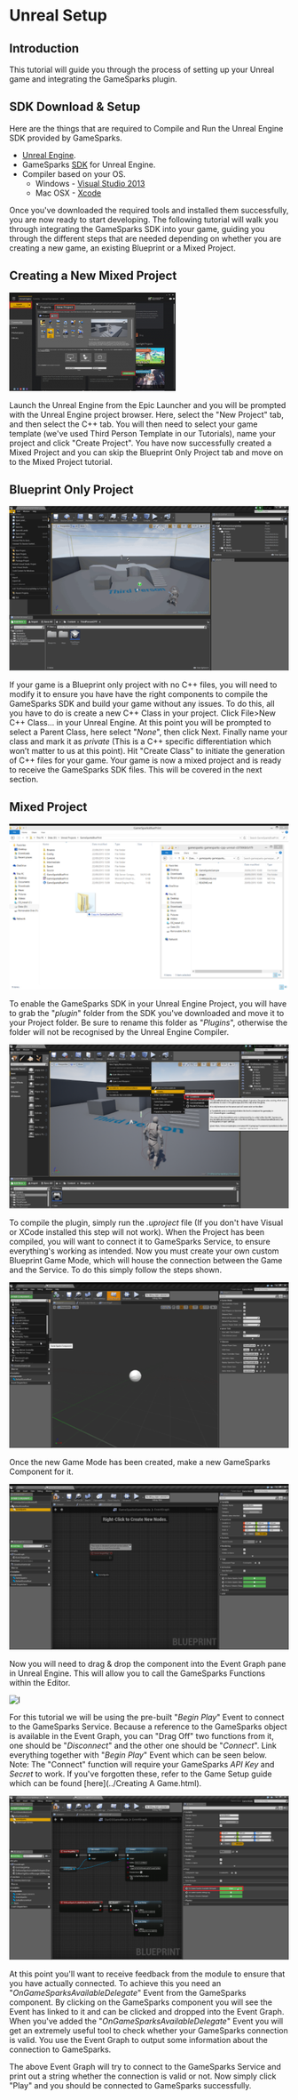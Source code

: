 # Unreal Setup

## Introduction

This tutorial will guide you through the process of setting up your Unreal game and integrating the GameSparks plugin.

## SDK Download & Setup

Here are the things that are required to Compile and Run the Unreal Engine SDK provided by GameSparks.

  * [Unreal Engine](https://www.unrealengine.com/dashboard).
  * GameSparks [SDK](https://bitbucket.org/gamesparks/gamesparks-cpp-unreal/downloads) for Unreal Engine.
  * Compiler based on your OS.
    * Windows - [Visual Studio 2013](https://www.visualstudio.com/en-us/downloads/download-visual-studio-vs.aspx)
    * Mac OSX - [Xcode](https://developer.apple.com/xcode/download/)

Once you've downloaded the required tools and installed them successfully, you are now ready to start developing. The following tutorial will walk you through integrating the GameSparks SDK into your game, guiding you through the different steps that are needed depending on whether you are creating a new game, an existing Blueprint or a Mixed Project.

## Creating a New Mixed Project

![l](img/UR/1.png)

Launch the Unreal Engine from the Epic Launcher and you will be prompted with the Unreal Engine project browser. Here, select the "New Project" tab, and then select the C++ tab. You will then need to select your game template (we've used Third Person Template in our Tutorials), name your project and click "Create Project". You have now successfully created a Mixed Project and you can skip the Blueprint Only Project tab and move on to the Mixed Project tutorial.


## Blueprint Only Project

![l](img/UR/2.gif)

If your game is a Blueprint only project with no C++ files, you will need to modify it to ensure you have have the right components to compile the GameSparks SDK and build your game without any issues. To do this, all you have to do is create a new C++ Class in your project. Click File>New C++ Class... in your Unreal Engine. At this point you will be prompted to select a Parent Class, here select "*None*", then click Next. Finally name your class and mark it as *private* (This is a C++ specific differentiation which won’t matter to us at this point). Hit "Create Class" to initiate the generation of C++ files for your game. Your game is now a mixed project and is ready to receive the GameSparks SDK files. This will be covered in the next section.

## Mixed Project

![l](img/UR/3.png)

To enable the GameSparks SDK in your Unreal Engine Project, you will have to grab the "*plugin*" folder from the SDK you've downloaded and move it to your Project folder. Be sure to rename this folder as "*Plugins*", otherwise the folder will not be recognised by the Unreal Engine Compiler.

![l](img/UR/4.png)

To compile the plugin, simply run the *.uproject* file (If you don't have Visual or XCode installed this step will not work). When the Project has been compiled, you will want to connect it to GameSparks Service, to ensure everything's working as intended. Now you must create your own custom Blueprint Game Mode, which will house the connection between the Game and the Service. To do this simply follow the steps shown.

![l](img/UR/5.png)

Once the new Game Mode has been created, make a new GameSparks Component for it.

![l](img/UR/6.png)

Now you will need to drag & drop the component into the Event Graph pane in Unreal Engine. This will allow you to call the GameSparks Functions within the Editor.

![l](img/UR/7.png)

For this tutorial we will be using the pre-built "*Begin Play*" Event to connect to the GameSparks Service. Because a reference to the GameSparks object is available in the Event Graph, you can "Drag Off" two functions from it, one should be "*Disconnect*" and the other one should be "*Connect*". Link everything together with "*Begin Play*" Event which can be seen below. Note: The "Connect" function will require your GameSparks *API* *Key* and *Secret* to work. If you've forgotten these, refer to the Game Setup guide which can be found [here](../Creating A Game.html).

![l](img/UR/8.png)

At this point you'll want to receive feedback from the module to ensure that you have actually connected. To achieve this you need an "*OnGameSparksAvailableDelegate*" Event from the GameSparks component. By clicking on the GameSparks component you will see the Event has linked to it and can be clicked and dropped into the Event Graph. When you've added the "*OnGameSparksAvailableDelegate*" Event you will get an extremely useful tool to check whether your GameSparks connection is valid. You use the Event Graph to output some information about the connection to GameSparks.


The above Event Graph will try to connect to the GameSparks Service and print out a string whether the connection is valid or not. Now simply click "Play" and you should be connected to GameSparks successfully.
